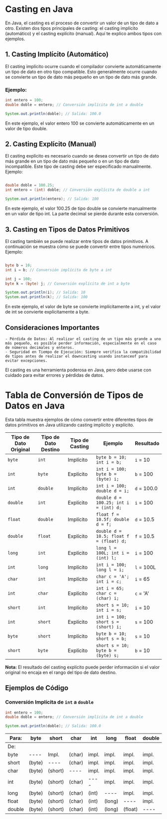 # Casting en Java

En Java, el casting es el proceso de convertir un valor de un tipo de dato a otro. Existen dos tipos principales de casting: el casting implícito (automático) y el casting explícito (manual). Aquí te explico ambos tipos con ejemplos.

## 1. Casting Implícito (Automático)

El casting implícito ocurre cuando el compilador convierte automáticamente un tipo de dato en otro tipo compatible. Esto generalmente ocurre cuando se convierte un tipo de dato más pequeño en un tipo de dato más grande.

### Ejemplo:

```java
int entero = 100;
double doble = entero; // Conversión implícita de int a double

System.out.println(doble); // Salida: 100.0
```

En este ejemplo, el valor entero 100 se convierte automáticamente en un valor de tipo double.

## 2. Casting Explícito (Manual)

El casting explícito es necesario cuando se desea convertir un tipo de dato más grande en un tipo de dato más pequeño o en un tipo de dato incompatible. Este tipo de casting debe ser especificado manualmente.
Ejemplo:

```java

double doble = 100.25;
int entero = (int) doble; // Conversión explícita de double a int

System.out.println(entero); // Salida: 100
```

En este ejemplo, el valor 100.25 de tipo double se convierte manualmente en un valor de tipo int. La parte decimal se pierde durante esta conversión.

## 3. Casting en Tipos de Datos Primitivos

El casting también se puede realizar entre tipos de datos primitivos. A continuación se muestra cómo se puede convertir entre tipos numéricos.
Ejemplo:

```java

byte b = 10;
int i = b; // Conversión implícita de byte a int

int j = 100;
byte k = (byte) j; // Conversión explícita de int a byte

System.out.println(i); // Salida: 10
System.out.println(k); // Salida: 100
```

En este ejemplo, el valor de byte se convierte implícitamente a int, y el valor de int se convierte explícitamente a byte.

## Consideraciones Importantes

    - Pérdida de Datos: Al realizar el casting de un tipo más grande a uno más pequeño, es posible perder información, especialmente en el caso de números decimales y enteros.
    - Seguridad en Tiempo de Ejecución: Siempre verifica la compatibilidad de tipos antes de realizar el downcasting usando instanceof para evitar excepciones.

El casting es una herramienta poderosa en Java, pero debe usarse con cuidado para evitar errores y pérdidas de datos.

# Tabla de Conversión de Tipos de Datos en Java

Esta tabla muestra ejemplos de cómo convertir entre diferentes tipos de datos primitivos en Java utilizando casting implícito y explícito.

| Tipo de Dato Original | Tipo de Dato Destino | Tipo de Casting     | Ejemplo                                                      | Resultado         |
|-----------------------|----------------------|---------------------|--------------------------------------------------------------|-------------------|
| `byte`                | `int`                | Implícito           | `byte b = 10; int i = b;`                                     | `i` = 10          |
| `int`                 | `byte`               | Explícito           | `int i = 100; byte b = (byte) i;`                             | `b` = 100         |
| `int`                 | `double`             | Implícito           | `int i = 100; double d = i;`                                  | `d` = 100.0       |
| `double`              | `int`                | Explícito           | `double d = 100.25; int i = (int) d;`                         | `i` = 100         |
| `float`               | `double`             | Implícito           | `float f = 10.5f; double d = f;`                              | `d` = 10.5        |
| `double`              | `float`              | Explícito           | `double d = 10.5; float f = (float) d;`                       | `f` = 10.5        |
| `long`                | `int`                | Explícito           | `long l = 100L; int i = (int) l;`                             | `i` = 100         |
| `int`                 | `long`               | Implícito           | `int i = 100; long l = i;`                                    | `l` = 100L        |
| `char`                | `int`                | Implícito           | `char c = 'A'; int i = c;`                                    | `i` = 65          |
| `int`                 | `char`               | Explícito           | `int i = 65; char c = (char) i;`                              | `c` = 'A'         |
| `short`               | `int`                | Implícito           | `short s = 10; int i = s;`                                    | `i` = 10          |
| `int`                 | `short`              | Explícito           | `int i = 100; short s = (short) i;`                           | `s` = 100         |
| `byte`                | `short`              | Implícito           | `byte b = 10; short s = b;`                                   | `s` = 10          |
| `short`               | `byte`               | Explícito           | `short s = 10; byte b = (byte) s;`                            | `b` = 10          |

**Nota:** El resultado del casting explícito puede perder información si el valor original no encaja en el rango del tipo de dato destino.

## Ejemplos de Código

### Conversión Implícita de `int` a `double`

```java
int entero = 100;
double doble = entero; // Conversión implícita de int a double

System.out.println(doble); // Salida: 100.0
```
| Para:  |  byte  |  short  |  char  |  int  | long   |  float  | double |
|--------|--------|---------|--------|-------|--------|---------|--------|
| De:    |
| byte   |  ----  |  Impl.  | (char) | impl. | impl.  |  impl.  | impl.  |
| short  | (byte) |  ----   | (char) | impl. | impl.  |  impl.  | impl.  |
| char   | (byte) | (short) |  ----  | impl. | impl.  |  impl.  | impl.  |
| int    | (byte) | (short) | (char) | ----  | impl.  |  impl.  | impl.  |
| long   | (byte) | (short) | (char) | (int) |  ----  |  impl.  | impl.  |
| float  | (byte) | (short) | (char) | (int) | (long) |  ----   | impl.  |
| double | (byte) | (short) | (char) | (int) | (long) | (float) |  ----  |